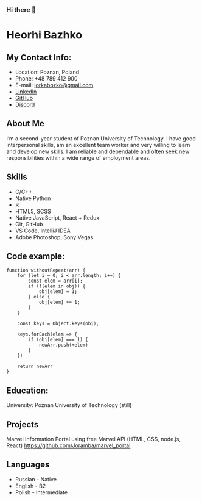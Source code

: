 ### Hi there 👋

# Heorhi Bazhko

## My Contact Info:
* Location: Poznan, Poland
* Phone: +48 789 412 900
* E-mail: jorkabozko@gmail.com
* [LinkedIn](https://www.linkedin.com/in/heorhi-bazhko-180721238/)
* [GitHub](https://github.com/Joramba)
* [Discord](https://discordapp.com/users/298040828813901825/)

## About Me
I’m a second-year student of Poznan University of Technology. I have good interpersonal skills, am an excellent team worker and very willing to learn and develop new skills.
I am reliable and dependable and often seek new responsibilities within a wide range of employment areas.
## Skills
* C/C++
* Native Python
* R
* HTML5, SCSS
* Native JavaScript, React + Redux 
* Git, GitHub
* VS Code, IntelliJ IDEA
* Adobe Photoshop, Sony Vegas
## Code example:
```
function withoutRepeat(arr) {
    for (let i = 0; i < arr.length; i++) {
        const elem = arr[i];
        if (!(elem in obj)) {
            obj[elem] = 1;
        } else {
            obj[elem] += 1;
        }
    }

    const keys = Object.keys(obj);

    keys.forEach(elem => {
        if (obj[elem] === 1) {
            newArr.push(+elem)
        }
    })

    return newArr
}
```
## Education: 
University: Poznan University of Technology (still)

## Projects 
Marvel Information Portal using free Marvel API (HTML, CSS, node.js, React)
https://github.com/Joramba/marvel_portal

## Languages
* Russian - Native
* English - B2
* Polish - Intermediate
